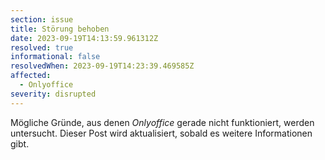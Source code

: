 ```yaml
---
section: issue
title: Störung behoben
date: 2023-09-19T14:13:59.961312Z
resolved: true
informational: false
resolvedWhen: 2023-09-19T14:23:39.469585Z
affected:
  - Onlyoffice
severity: disrupted
---
```

Mögliche Gründe, aus denen *Onlyoffice* gerade nicht funktioniert, werden untersucht. Dieser Post wird aktualisiert, sobald es weitere Informationen gibt.

        